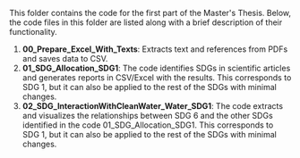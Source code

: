 This folder contains the code for the first part of the Master's Thesis. Below, the code files in this folder are listed along with a brief description of their functionality.
1. **00_Prepare_Excel_With_Texts**: Extracts text and references from PDFs and saves data to CSV.
2. **01_SDG_Allocation_SDG1**: The code identifies SDGs in scientific articles and generates reports in CSV/Excel with the results. This corresponds to SDG 1, but it can also be applied to the rest of the SDGs with minimal changes.
3. **02_SDG_InteractionWithCleanWater_Water_SDG1**: The code extracts and visualizes the relationships between SDG 6 and the other SDGs identified in the code 01_SDG_Allocation_SDG1. This corresponds to SDG 1, but it can also be applied to the rest of the SDGs with minimal changes.
